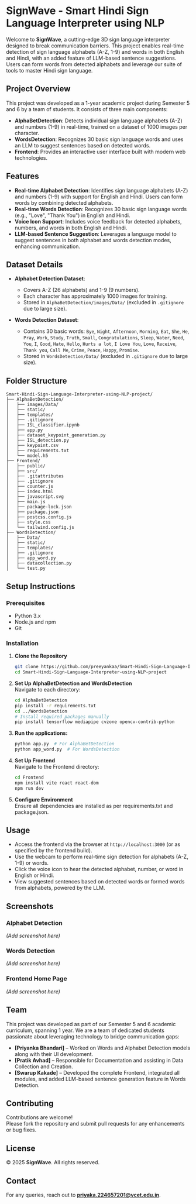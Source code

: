 # SignWave - Smart Hindi Sign Language Interpreter using NLP

Welcome to **SignWave**, a cutting-edge 3D sign language interpreter designed to break communication barriers. This project enables real-time detection of sign language alphabets (A-Z, 1-9) and words in both English and Hindi, with an added feature of LLM-based sentence suggestions. Users can form words from detected alphabets and leverage our suite of tools to master Hindi sign language.

## Project Overview

This project was developed as a 1-year academic project during Semester 5 and 6 by a team of students. It consists of three main components:

- **AlphaBetDetection**: Detects individual sign language alphabets (A-Z) and numbers (1-9) in real-time, trained on a dataset of 1000 images per character.
- **WordsDetection**: Recognizes 30 basic sign language words and uses an LLM to suggest sentences based on detected words.
- **Frontend**: Provides an interactive user interface built with modern web technologies.

## Features

- **Real-time Alphabet Detection**: Identifies sign language alphabets (A-Z) and numbers (1-9) with support for English and Hindi. Users can form words by combining detected alphabets.
- **Real-time Words Detection**: Recognizes 30 basic sign language words (e.g., "Love", "Thank You") in English and Hindi.
- **Voice Icon Support**: Includes voice feedback for detected alphabets, numbers, and words in both English and Hindi.
- **LLM-based Sentence Suggestion**: Leverages a language model to suggest sentences in both alphabet and words detection modes, enhancing communication.

## Dataset Details

- **Alphabet Detection Dataset**:
  - Covers A-Z (26 alphabets) and 1-9 (9 numbers).
  - Each character has approximately 1000 images for training.
  - Stored in `AlphaBetDetection/images/Data/` (excluded in `.gitignore` due to large size).

- **Words Detection Dataset**:
  - Contains 30 basic words: `Bye`, `Night`, `Afternoon`, `Morning`, `Eat`, `She`, `He`, `Pray`, `Work`, `Study`, `Truth`, `Small`, `Congratulations`, `Sleep`, `Water`, `Need`, `You`, `I`, `Good`, `Hate`, `Hello`, `Hurts a lot`, `I Love You`, `Love`, `Receive`, `Thank you`, `Call Me`, `Crime`, `Peace`, `Happy`, `Promise`.
  - Stored in `WordsDetection/Data/` (excluded in `.gitignore` due to large size).


## Folder Structure

```
Smart-Hindi-Sign-Language-Interpreter-using-NLP-project/
├── AlphaBetDetection/
│   ├── images/Data/
│   ├── static/
│   ├── templates/
│   ├── .gitignore
│   ├── ISL_classifier.ipynb
│   ├── app.py
│   ├── dataset_keypoint_generation.py
│   ├── ISL_detection.py
│   ├── keypoint.csv
│   ├── requirements.txt
│   └── model.h5
├── Frontend/
│   ├── public/
│   ├── src/
│   ├── .gitattributes
│   ├── .gitignore
│   ├── counter.js
│   ├── index.html
│   ├── javascript.svg
│   ├── main.js
│   ├── package-lock.json
│   ├── package.json
│   ├── postcss.config.js
│   ├── style.css
│   └── tailwind.config.js
├── WordsDetection/
│   ├── Data/
│   ├── static/
│   ├── templates/
│   ├── .gitignore
│   ├── app_word.py
│   ├── datacollection.py
│   └── test.py
```

## Setup Instructions

### Prerequisites
- Python 3.x
- Node.js and npm
- Git

### Installation

1. **Clone the Repository**
   ```bash
   git clone https://github.com/preeyankaa/Smart-Hindi-Sign-Language-Interpreter-using-NLP-project.git
   cd Smart-Hindi-Sign-Language-Interpreter-using-NLP-project
   ```

2. **Set Up AlphaBetDetection and WordsDetection**  
Navigate to each directory:
   ```bash
   cd AlphaBetDetection
   pip install -r requirements.txt
   cd ../WordsDetection
   # Install required packages manually
   pip install tensorflow mediapipe cvzone opencv-contrib-python
   ```

3. **Run the applications:**
   ```bash
   python app.py  # For AlphaBetDetection
   python app_word.py  # For WordsDetection
   ```

4. **Set Up Frontend**  
Navigate to the Frontend directory:
   ```bash
   cd Frontend
   npm install vite react react-dom
   npm run dev
   ```

5. **Configure Environment**  
Ensure all dependencies are installed as per requirements.txt and package.json.  


## Usage

- Access the frontend via the browser at `http://localhost:3000` (or as specified by the frontend build).
- Use the webcam to perform real-time sign detection for alphabets (A-Z, 1-9) or words.
- Click the voice icon to hear the detected alphabet, number, or word in English or Hindi.
- View suggested sentences based on detected words or formed words from alphabets, powered by the LLM.


## Screenshots

### Alphabet Detection
*(Add screenshot here)*

### Words Detection
*(Add screenshot here)*

### Frontend Home Page
*(Add screenshot here)*


## Team

This project was developed as part of our Semester 5 and 6 academic curriculum, spanning 1 year. We are a team of dedicated students passionate about leveraging technology to bridge communication gaps:

- **[Priyanka Bhandari]** – Worked on Words and Alphabet Detection models along with their UI development.
- **[Pratik Avhad]** – Responsible for Documentation and assisting in Data Collection and Creation.
- **[Swarup Kakade]** – Developed the complete Frontend, integrated all modules, and added LLM-based sentence generation feature in Words Detection.


## Contributing

Contributions are welcome!  
Please fork the repository and submit pull requests for any enhancements or bug fixes.


## License

© 2025 **SignWave**. All rights reserved.


## Contact

For any queries, reach out to **priyaka.224657201@vcet.edu.in**.
